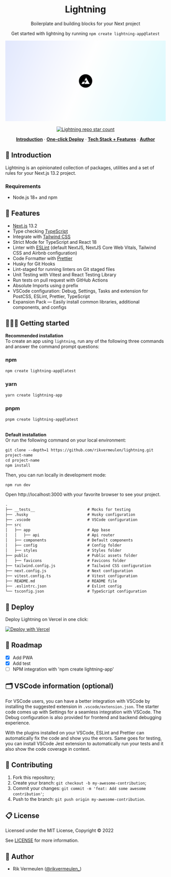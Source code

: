 <h1 align="center">Lightning</h1>

<p align="center">
  Boilerplate and building blocks for your Next project
</p>
<p align="center">
  Get started with lightning by running <code>npm create lightning-app@latest</code>
</p>

![header](./.github/header.png)

<p align="center">
  <a href="https://github.com/rikvermeulen/lightning">
    <img src="https://img.shields.io/github/stars/rikvermeulen/lightning?label=rikvermeulen%2Flightning" alt="Lightning repo star count" />
  </a>
</p>

<p align="center">
  <a href="#introduction"><strong>Introduction</strong></a> ·
  <a href="#deploy"><strong>One-click Deploy</strong></a> ·
  <a href="#features"><strong>Tech Stack + Features</strong></a> ·
  <a href="#author"><strong>Author</strong></a>
</p>

## 👋 Introduction

Lightning is an opinionated collection of packages, utilities and a set of rules for your Next.js 13.2 project.

### Requirements

- Node.js 18+ and npm

## 🎁 Features

- [Next.js](https://nextjs.org) 13.2
- Type checking [TypeScript](https://www.typescriptlang.org)
- Integrate with [Tailwind CSS](https://tailwindcss.com)
- Strict Mode for TypeScript and React 18
- Linter with [ESLint](https://eslint.org) (default NextJS, NextJS Core Web Vitals, Tailwind CSS and Airbnb configuration)
- Code Formatter with [Prettier](https://prettier.io)
- Husky for Git Hooks
- Lint-staged for running linters on Git staged files
- Unit Testing with Vitest and React Testing Library
- Run tests on pull request with GitHub Actions
- Absolute Imports using `@` prefix
- VSCode configuration: Debug, Settings, Tasks and extension for PostCSS, ESLint, Prettier, TypeScript
- Expansion Pack — Easily install common libraries, additional components, and configs

## 👨🏻‍💻 Getting started

**Recommended installation**<br> 
To create an app using `lightning`, run any of the following three commands and answer the command prompt questions:

### npm

```bash
npm create lightning-app@latest
```

### yarn

```bash
yarn create lightning-app
```

### pnpm

```bash
pnpm create lightning-app@latest
```
\
**Default installation**
<br/>
Or run the following command on your local environment:

```shell
git clone --depth=1 https://github.com/rikvermeulen/lightning.git project-name
cd project-name
npm install
```

Then, you can run locally in development mode:

```shell
npm run dev
```

Open http://localhost:3000 with your favorite browser to see your project.

```shell
.
├── __tests__                       # Mocks for testing
├── .husky                          # Husky configuration
├── .vscode                         # VSCode configuration
├── src                             
│   ├── app                         # App base
│   │   ├── api                     # Api router
│   ├── components                  # Default components
│   ├── config                      # Config folder
│   ├── styles                      # Styles folder
├── public                          # Public assets folder
│   ├── favicons                    # Favicons folder
├── tailwind.config.js              # Tailwind CSS configuration
├── next.config.js                  # Next configuration
├── vitest.config.ts                # Vitest configuration
├── README.md                       # README file
├── .eslintrc.json                  # Eslint config
└── tsconfig.json                   # TypeScript configuration

```

## 🚀 Deploy

Deploy Lightning on Vercel in one click:

[![Deploy with Vercel](https://vercel.com/button)](https://vercel.com/new/git/external?repository-url=https%3A%2F%2Fgithub.com%2Frikvermeulen%2Flightning)

## 📅 Roadmap

- [x] Add PWA
- [x] Add test
- [ ] NPM integration with 'npm create lightning-app' 

## 🗂 VSCode information (optional)

For VSCode users, you can have a better integration with VSCode by installing the suggested extension in `.vscode/extension.json`. The starter code comes up with Settings for a seamless integration with VSCode. The Debug configuration is also provided for frontend and backend debugging experience.

With the plugins installed on your VSCode, ESLint and Prettier can automatically fix the code and show you the errors. Same goes for testing, you can install VSCode Jest extension to automatically run your tests and it also show the code coverage in context.

## 🤝 Contributing

1. Fork this repository;
2. Create your branch: `git checkout -b my-awesome-contribution`;
3. Commit your changes: `git commit -m 'feat: Add some awesome contribution'`;
4. Push to the branch: `git push origin my-awesome-contribution`.

## 📋 License

Licensed under the MIT License, Copyright © 2022

See [LICENSE](LICENSE) for more information.

## 👤 Author

- Rik Vermeulen ([@rikvermeulen_](https://twitter.com/rikvermeulen_))
